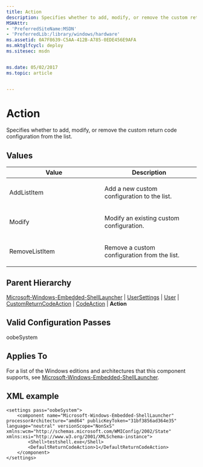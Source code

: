 ```yaml
---
title: Action
description: Specifies whether to add, modify, or remove the custom return code configuration from the list.
MSHAttr:
- 'PreferredSiteName:MSDN'
- 'PreferredLib:/library/windows/hardware'
ms.assetid: 0A7F8639-C5AA-412B-A785-0EDE456E9AFA
ms.mktglfcycl: deploy
ms.sitesec: msdn


ms.date: 05/02/2017
ms.topic: article


---
```


# Action


Specifies whether to add, modify, or remove the custom return code configuration from the list.

## Values


<table>
<colgroup>
<col width="50%" />
<col width="50%" />
</colgroup>
<thead>
<tr class="header">
<th>Value</th>
<th>Description</th>
</tr>
</thead>
<tbody>
<tr class="odd">
<td><p>AddListItem</p></td>
<td><p>Add a new custom configuration to the list.</p></td>
</tr>
<tr class="even">
<td><p>Modify</p></td>
<td><p>Modify an existing custom configuration.</p></td>
</tr>
<tr class="odd">
<td><p>RemoveListItem</p></td>
<td><p>Remove a custom configuration from the list.</p></td>
</tr>
</tbody>
</table>

 

## Parent Hierarchy


[Microsoft-Windows-Embedded-ShellLauncher](microsoft-windows-embedded-shelllauncher.md) | [UserSettings](microsoft-windows-embedded-shelllauncher-usersettings.md) | [User](microsoft-windows-embedded-shelllauncher-usersettings-user.md) | [CustomReturnCodeAction](microsoft-windows-embedded-shelllauncher-usersettings-user-customreturncodeaction.md) | [CodeAction](microsoft-windows-embedded-shelllauncher-usersettings-user-customreturncodeaction-codeaction.md) | **Action**

## Valid Configuration Passes


oobeSystem

## Applies To


For a list of the Windows editions and architectures that this component supports, see [Microsoft-Windows-Embedded-ShellLauncher](microsoft-windows-embedded-shelllauncher.md).

## XML example


```
<settings pass="oobeSystem">
    <component name="Microsoft-Windows-Embedded-ShellLauncher" processorArchitecture="amd64" publicKeyToken="31bf3856ad364e35" language="neutral" versionScope="NonSxS" xmlns:wcm="http://schemas.microsoft.com/WMIConfig/2002/State" xmlns:xsi="http://www.w3.org/2001/XMLSchema-instance">
        <Shell>testshell.exe</Shell>
        <DefaultReturnCodeAction>1</DefaultReturnCodeAction>
    </component>
</settings>
```

 

 






